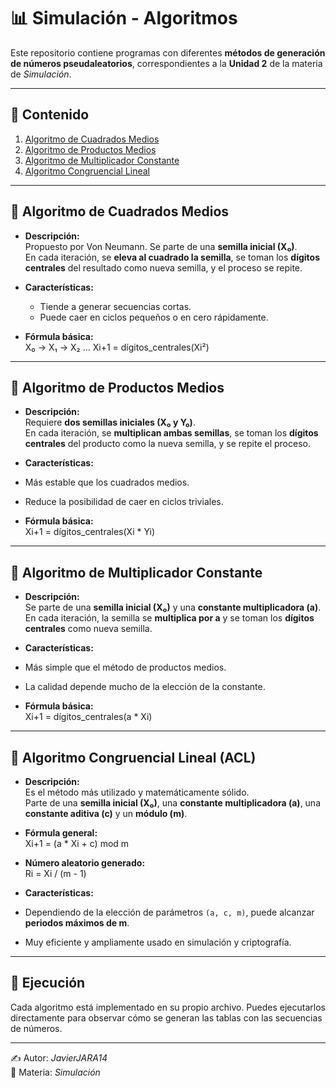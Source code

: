 # 📊 Simulación - Algoritmos

Este repositorio contiene programas con diferentes **métodos de generación de números pseudaleatorios**, correspondientes a la **Unidad 2** de la materia de *Simulación*.  

---

## 📌 Contenido
1. [Algoritmo de Cuadrados Medios](#-algoritmo-de-cuadrados-medios)  
2. [Algoritmo de Productos Medios](#-algoritmo-de-productos-medios)  
3. [Algoritmo de Multiplicador Constante](#-algoritmo-de-multiplicador-constante)  
4. [Algoritmo Congruencial Lineal](#-algoritmo-congruencial-lineal)  

---

## 🔹 Algoritmo de Cuadrados Medios  
- **Descripción:**  
  Propuesto por Von Neumann. Se parte de una **semilla inicial (X₀)**.  
  En cada iteración, se **eleva al cuadrado la semilla**, se toman los **dígitos centrales** del resultado como nueva semilla, y el proceso se repite.  

- **Características:**  
  - Tiende a generar secuencias cortas.  
  - Puede caer en ciclos pequeños o en cero rápidamente.  

- **Fórmula básica:**  
X₀ → X₁ → X₂ …
Xi+1 = dígitos_centrales(Xi²)

---

## 🔹 Algoritmo de Productos Medios  
- **Descripción:**  
Requiere **dos semillas iniciales (X₀ y Y₀)**.  
En cada iteración, se **multiplican ambas semillas**, se toman los **dígitos centrales** del producto como la nueva semilla, y se repite el proceso.  

- **Características:**  
- Más estable que los cuadrados medios.  
- Reduce la posibilidad de caer en ciclos triviales.  

- **Fórmula básica:**  
Xi+1 = dígitos_centrales(Xi * Yi)

---

## 🔹 Algoritmo de Multiplicador Constante  
- **Descripción:**  
Se parte de una **semilla inicial (X₀)** y una **constante multiplicadora (a)**.  
En cada iteración, la semilla se **multiplica por a** y se toman los **dígitos centrales** como nueva semilla.  

- **Características:**  
- Más simple que el método de productos medios.  
- La calidad depende mucho de la elección de la constante.  

- **Fórmula básica:**  
Xi+1 = dígitos_centrales(a * Xi)

---

## 🔹 Algoritmo Congruencial Lineal (ACL)  
- **Descripción:**  
Es el método más utilizado y matemáticamente sólido.  
Parte de una **semilla inicial (X₀)**, una **constante multiplicadora (a)**, una **constante aditiva (c)** y un **módulo (m)**.  

- **Fórmula general:**  
Xi+1 = (a * Xi + c) mod m

- **Número aleatorio generado:**  
Ri = Xi / (m - 1)

- **Características:**  
- Dependiendo de la elección de parámetros `(a, c, m)`, puede alcanzar **periodos máximos de m**.  
- Muy eficiente y ampliamente usado en simulación y criptografía.  

---

## 🚀 Ejecución
Cada algoritmo está implementado en su propio archivo. Puedes ejecutarlos directamente para observar cómo se generan las tablas con las secuencias de números.  

---
✍️ Autor: *JavierJARA14*  
📅 Materia: *Simulación*  

